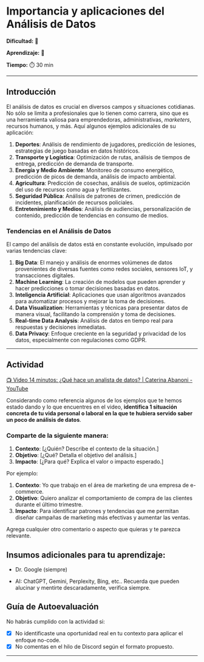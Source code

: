 # Importancia y aplicaciones del Análisis de Datos

**Dificultad:** 🌻

**Aprendizaje:** 🍯

**Tiempo:** ⏱️️ 30 min

---

## Introducción

El análisis de datos es crucial en diversos campos y situaciones cotidianas. No sólo se limita a profesionales que lo tienen como carrera, sino que es una herramienta valiosa para emprendedoras, administrativas, *marketers*, recursos humanos, y más. Aquí algunos ejemplos adicionales de su aplicación:

1. **Deportes**: Análisis de rendimiento de jugadores, predicción de lesiones, estrategias de juego basadas en datos históricos.
2. **Transporte y Logística**: Optimización de rutas, análisis de tiempos de entrega, predicción de demanda de transporte.
3. **Energía y Medio Ambiente**: Monitoreo de consumo energético, predicción de picos de demanda, análisis de impacto ambiental.
4. **Agricultura**: Predicción de cosechas, análisis de suelos, optimización del uso de recursos como agua y fertilizantes.
5. **Seguridad Pública**: Análisis de patrones de crimen, predicción de incidentes, planificación de recursos policiales.
6. **Entretenimiento y Medios**: Análisis de audiencias, personalización de contenido, predicción de tendencias en consumo de medios.

### Tendencias en el Análisis de Datos

El campo del análisis de datos está en constante evolución, impulsado por varias tendencias clave:

1. **Big Data**: El manejo y análisis de enormes volúmenes de datos provenientes de diversas fuentes como redes sociales, sensores IoT, y transacciones digitales.
2. **Machine Learning**: La creación de modelos que pueden aprender y hacer predicciones o tomar decisiones basadas en datos.
3. **Inteligencia Artificial**: Aplicaciones que usan algoritmos avanzados para automatizar procesos y mejorar la toma de decisiones.
4. **Data Visualization**: Herramientas y técnicas para presentar datos de manera visual, facilitando la comprensión y toma de decisiones.
5. **Real-time Data Analysis**: Análisis de datos en tiempo real para respuestas y decisiones inmediatas.
6. **Data Privacy**: Enfoque creciente en la seguridad y privacidad de los datos, especialmente con regulaciones como GDPR.

---

## Actividad

[📺 Video 14 minutos: ¿Qué hace un analista de datos? | Caterina Abanoni - YouTube](https://www.youtube.com/watch?v=pFbNK-S79qM)

Considerando como referencia algunos de los ejemplos que te hemos estado dando y lo que encuentres en el video, **identifica 1 situación concreta de tu vida personal o laboral en la que te hubiera servido saber un poco de análisis de datos**. 

### **Comparte de la siguiente manera:**

1. **Contexto**: [¿Quién? Describe el contexto de la situación.]
2. **Objetivo**: [¿Qué? Detalla el objetivo del análisis.]
3. **Impacto**: [¿Para qué? Explica el valor o impacto esperado.]

Por ejemplo:

1. **Contexto**: Yo que trabajo en el área de marketing de una empresa de e-commerce.
2. **Objetivo**: Quiero analizar el comportamiento de compra de las clientes durante el último trimestre.
3. **Impacto**: Para identificar patrones y tendencias que me permitan diseñar campañas de marketing más efectivas y aumentar las ventas.

Agrega cualquier otro comentario o aspecto que quieras y te parezca relevante.

## Insumos adicionales para tu aprendizaje:

- Dr. Google (siempre)

- AI: ChatGPT, Gemini, Perplexity, Bing, etc.. Recuerda que pueden alucinar y mentirte descaradamente, verifica siempre.

## Guía de Autoevaluación

No habrás cumplido con la actividad si:

- [x] No identificaste una oportunidad real en tu contexto para aplicar el enfoque no-code.
- [x] No comentas en el hilo de Discord según el formato propuesto.

---
